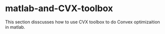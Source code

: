# matlab-and-CVX-toolbox
This section disscusses how to use CVX toolbox to do Convex optimizaition in matlab.
